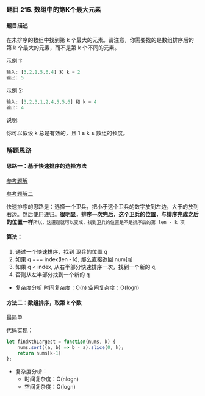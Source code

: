 ### 题目 215. 数组中的第K个最大元素
#### 题目描述
在未排序的数组中找到第 k 个最大的元素。请注意，你需要找的是数组排序后的第 k 个最大的元素，而不是第 k 个不同的元素。

示例 1:
```js
输入: [3,2,1,5,6,4] 和 k = 2
输出: 5
```
示例 2:
```js
输入: [3,2,3,1,2,4,5,5,6] 和 k = 4
输出: 4
```
说明:

你可以假设 k 总是有效的，且 1 ≤ k ≤ 数组的长度。
### 解题思路
#### 思路一：基于快速排序的选择方法
[参考题解](https://leetcode-cn.com/problems/kth-largest-element-in-an-array/solution/shu-zu-zhong-de-di-kge-zui-da-yuan-su-by-leetcode-/)

[参考题解二](https://leetcode-cn.com/problems/kth-largest-element-in-an-array/solution/javascriptsi-chong-fang-shi-jie-topkwen-ti-by-user/)

快速排序的思路是：选择一个卫兵，把小于这个卫兵的数字放到左边，大于的放到右边。然后使用递归。**很明显，排序一次完后，这个卫兵的位置，与排序完成之后的位置一样**`所以，这道题就可以变成，找到卫兵的位置是不是排序后的第 len - k 项`

#### 算法：
1. 通过一个快速排序，找到 卫兵的位置 q
2. 如果 q === index(len - k), 那么直接返回 num[q]
3. 如果 q < index, 从右半部分快速排序一次，找到一个新的 q,
4. 否则从左半部分找到一个新的 q
- 复杂度分析
时间复杂度：O(n)
空间复杂度：O(logn)

#### 方法二：数组排序，取第 k 个数
最简单

代码实现：

```js
let findKthLargest = function(nums, k) {
    nums.sort((a, b) => b - a).slice(0, k);
    return nums[k-1]
};
```
- 复杂度分析：
  - 时间复杂度：O(nlogn)
  - 空间复杂度：O(logn)
